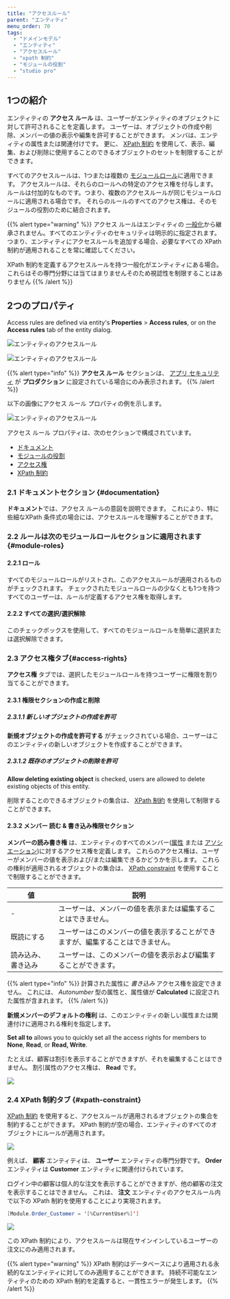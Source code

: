 ```yaml
---
title: "アクセスルール"
parent: "エンティティ"
menu_order: 70
tags:
  - "ドメインモデル"
  - "エンティティ"
  - "アクセスルール"
  - "xpath 制約"
  - "モジュールの役割"
  - "studio pro"
---
```


## 1つの紹介

エンティティの **アクセス ルール** は、ユーザーがエンティティのオブジェクトに対して許可されることを定義します。 ユーザーは、オブジェクトの作成や削除、メンバーの値の表示や編集を許可することができます。 メンバは、エンティティの属性または関連付けです。 更に、 [XPath 制約](xpath-constraints) を使用して、表示、編集、および削除に使用することのできるオブジェクトのセットを制限することができます。

すべてのアクセスルールは、1つまたは複数の [モジュールロール](module-security#module-role)に適用できます。 アクセスルールは、それらのロールへの特定のアクセス権を付与します。 ルールは付加的なものです。つまり、複数のアクセスルールが同じモジュールロールに適用される場合です。 それらのルールのすべてのアクセス権は、そのモジュールの役割のために結合されます。

{{% alert type="warning" %}}
アクセス ルールはエンティティの [一般化](entities#generalization)から継承されません。すべてのエンティティのセキュリティは明示的に指定されます。 つまり、エンティティにアクセスルールを追加する場合、必要なすべての XPath 制約が適用されることを常に確認してください。

XPath 制約を定義するアクセスルールを持つ一般化がエンティティにある場合。 これらはその専門分野には当てはまりませんそのため視認性を制限することはありません
{{% /alert %}}


## 2つのプロパティ

Access rules are defined via entity's **Properties** > **Access rules**, or on the **Access rules** tab of the entity dialog.

![エンティティのアクセスルール](attachments/domain-model/access-rules-section.png)

![エンティティのアクセスルール](attachments/domain-model/access-rules-tab.png)

{{% alert type="info" %}}
**アクセス ルール** セクションは、 [アプリ セキュリティ](project-security) が **プロダクション** に設定されている場合にのみ表示されます。
{{% /alert %}}

以下の画像にアクセス ルール プロパティの例を示します。

![エンティティのアクセスルール](attachments/domain-model/access-rules-properties.png)

アクセス ルール プロパティは、次のセクションで構成されています。

* [ドキュメント](#documentation)
* [モジュールの役割](#module-roles)
* [アクセス権](#access-rights)
* [XPath 制約](#xpath-constraint)

### 2.1 ドキュメントセクション {#documentation}

**ドキュメント**では、アクセス ルールの意図を説明できます。 これにより、特に些細なXPath 条件式の場合には、アクセスルールを理解することができます。

### 2.2 ルールは次のモジュールロールセクションに適用されます {#module-roles}

#### 2.2.1 ロール

すべてのモジュールロールがリストされ、このアクセスルールが適用されるものがチェックされます。 チェックされたモジュールロールの少なくとも1つを持つすべてのユーザーは、ルールが定義するアクセス権を取得します。

#### 2.2.2 すべての選択/選択解除

このチェックボックスを使用して、すべてのモジュールロールを簡単に選択または選択解除できます。

### 2.3 アクセス権タブ{#access-rights}

**アクセス権** タブでは、選択したモジュールロールを持つユーザーに権限を割り当てることができます。

#### 2.3.1 権限セクションの作成と削除

##### 2.3.1.1 新しいオブジェクトの作成を許可

**新規オブジェクトの作成を許可する** がチェックされている場合、ユーザーはこのエンティティの新しいオブジェクトを作成することができます。

##### 2.3.1.2 既存のオブジェクトの削除を許可

**Allow deleting existing object** is checked, users are allowed to delete existing objects of this entity.

削除することのできるオブジェクトの集合は、 [XPath 制約](#xpath-constraint) を使用して制限することができます。

#### 2.3.2 メンバー 読む & 書き込み権限セクション

**メンバーの読み書き権** は、エンティティのすべてのメンバー([属性](attributes) または [アソシエーション](associations))に対するアクセス権を定義します。 これらのアクセス権は、ユーザーがメンバーの値を表示および/または編集できるかどうかを示します。 これらの権利が適用されるオブジェクトの集合は、 [XPath constraint](#xpath-constraint) を使用することで制限することができます。

| 値         | 説明                                       |
| --------- | ---------------------------------------- |
| -         | ユーザーは、メンバーの値を表示または編集することはできません。          |
| 既読にする     | ユーザーはこのメンバーの値を表示することができますが、編集することはできません。 |
| 読み込み、書き込み | ユーザーは、このメンバーの値を表示および編集することができます。         |

{{% alert type="info" %}}
計算された属性に *書き込み* アクセス権を設定できません。 これには、 *Autonumber* 型の属性と、属性値が **Calculated** に設定された属性が含まれます。
{{% /alert %}}

**新規メンバーのデフォルトの権利** は、このエンティティの新しい属性または関連付けに適用される権利を指定します。

**Set all to** allows you to quickly set all the access rights for members to **None**, **Read**, or **Read, Write**.

たとえば、顧客は割引を表示することができますが、それを編集することはできません。 割引属性のアクセス権は、 **Read** です。

![](attachments/domain-model/access-rule-discount-read.png)

### 2.4 XPath 制約タブ {#xpath-constraint}

[XPath 制約](xpath-constraints) を使用すると、アクセスルールが適用されるオブジェクトの集合を制約することができます。 XPath 制約が空の場合、エンティティのすべてのオブジェクトにルールが適用されます。

![](attachments/domain-model/access-rule-xpath-tab.png)

例えば、 **顧客** エンティティは、 **ユーザー** エンティティの専門分野です。 **Order** エンティティは **Customer** エンティティに関連付けられています。

ログイン中の顧客は個人的な注文を表示することができますが、他の顧客の注文を表示することはできません。 これは、 **注文** エンティティのアクセスルール内で以下の XPath 制約を使用することにより実現されます。

```java
[Module.Order_Customer = '[%CurrentUser%]']
```

![](attachments/domain-model/access-rule-order-xpath.png)

この XPath 制約により、アクセスルールは現在サインインしているユーザーの注文にのみ適用されます。

{{% alert type="warning" %}}
XPath 制約はデータベースにより適用される永続的なエンティティに対してのみ適用することができます。 持続不可能なエンティティのための XPath 制約を定義すると、一貫性エラーが発生します。
{{% /alert %}}
